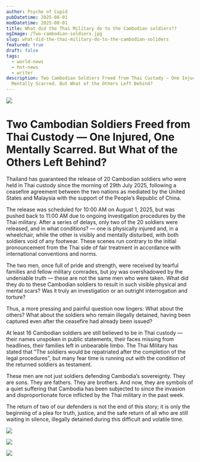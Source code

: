 ```yaml
---
author: Psyche of Cupid
pubDatetime: 2025-08-01
modDatetime: 2025-08-01
title: What did the Thai Military do to the Cambodian soldiers??
ogImage: /Two-cambodian-soldiers.jpg
slug: what-did-the-thai-military-do-to-the-cambodian-soliders
featured: true
draft: false
tags:
  - world-news
  - hot-news
  - writer
description: Two Cambodian Soldiers Freed from Thai Custody — One Injured, One
  Mentally Scarred. But What of the Others Left Behind?
---
```

![](/Two-cambodian-soldiers.jpg)

# Two Cambodian Soldiers Freed from Thai Custody — One Injured, One Mentally Scarred. But What of the Others Left Behind?

Thailand has guaranteed the release of 20 Cambodian soldiers who were held in Thai custody since the morning of 29th July 2025, following a ceasefire agreement between the two nations as mediated by the United States and Malaysia with the support of the People’s Republic of China. 

The release was scheduled for 10:00 AM on August 1, 2025, but was pushed back to 11:00 AM due to ongoing investigation procedures by the Thai military. After a series of delays, only two of the 20 soldiers were released, and in what conditions? — one is physically injured and, in a wheelchair, while the other is visibly and mentally disturbed, with both soldiers void of any footwear. These scenes run contrary to the initial pronouncement from the Thai side of fair treatment in accordance with international conventions and norms.

The two men, once full of pride and strength, were received by tearful families and fellow military comrades, but joy was overshadowed by the undeniable truth — these are not the same men who were taken. What did they do to these Cambodian soldiers to result in such visible physical and mental scars? Was it truly an investigation or an outright interrogation and torture?

Thus, a more pressing and painful question now lingers: What about the others? What about the soldiers who remain illegally detained, having been captured even after the ceasefire had already been issued?

At least 16 Cambodian soldiers are still believed to be in Thai custody — their names unspoken in public statements, their faces missing from headlines, their families left in unbearable limbo. The Thai Military has stated that "The soldiers would be repatriated after the completion of the legal procedures", but many fear time is running out with the condition of the returned soldiers as testament.

These men are not just soldiers defending Cambodia’s sovereignty. They are sons. They are fathers. They are brothers. And now, they are symbols of a quiet suffering that Cambodia has been subjected to since the invasion and disproportionate force inflicted by the Thai military in the past week.

The return of two of our defenders is not the end of this story; it is only the beginning of a plea for truth, justice, and the safe return of all who are still waiting in silence, illegally detained during this difficult and volatile time.  
  

![](/cambodia-soliders-1.jpg)

![](/cambodia-soliders-2.jpg)

![](/cambodia-soliders-3.jpg)